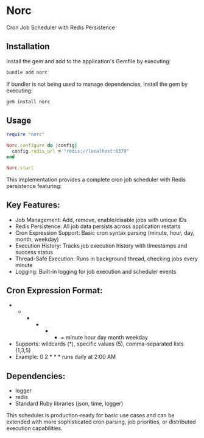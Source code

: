 # Norc

Cron Job Scheduler with Redis Persistence

## Installation

Install the gem and add to the application's Gemfile by executing:

```bash
bundle add norc
```

If bundler is not being used to manage dependencies, install the gem by executing:

```bash
gem install norc
```

## Usage

```ruby
require "norc"

Norc.configure do |config|
  config.redis_url = "redis://localhost:6379"
end

Norc.start
```

This implementation provides a complete cron job scheduler with Redis persistence featuring:

## Key Features:

- Job Management: Add, remove, enable/disable jobs with unique IDs
- Redis Persistence: All job data persists across application restarts
- Cron Expression Support: Basic cron syntax parsing (minute, hour, day, month, weekday)
- Execution History: Tracks job execution history with timestamps and success status
- Thread-Safe Execution: Runs in background thread, checking jobs every minute
- Logging: Built-in logging for job execution and scheduler events

## Cron Expression Format:

- * * * * * = minute hour day month weekday
- Supports: wildcards (*), specific values (5), comma-separated lists (1,3,5)
- Example: 0 2 * * * runs daily at 2:00 AM

## Dependencies:

- logger
- redis
- Standard Ruby libraries (json, time, logger)

This scheduler is production-ready for basic use cases and can be extended with more sophisticated cron parsing, job priorities, or distributed execution capabilities.
